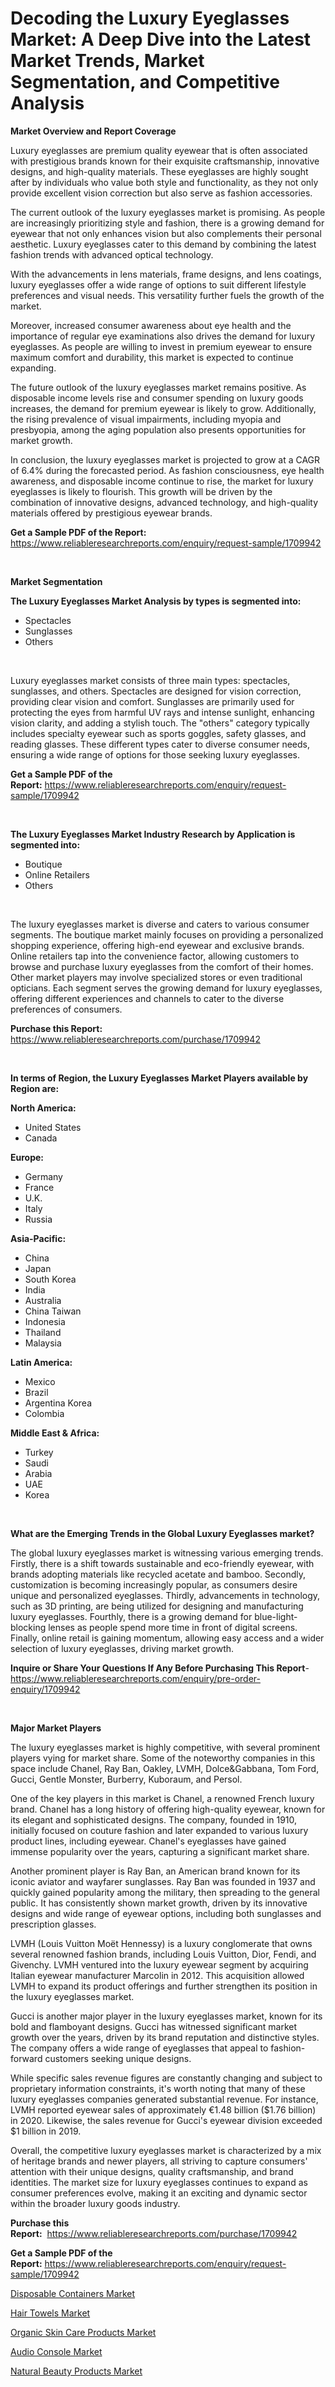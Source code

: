 <p><h1>Decoding the Luxury Eyeglasses Market: A Deep Dive into the Latest Market Trends, Market Segmentation, and Competitive Analysis</h1></p><p><strong>Market Overview and Report Coverage</strong></p>
<p><p>Luxury eyeglasses are premium quality eyewear that is often associated with prestigious brands known for their exquisite craftsmanship, innovative designs, and high-quality materials. These eyeglasses are highly sought after by individuals who value both style and functionality, as they not only provide excellent vision correction but also serve as fashion accessories.</p><p>The current outlook of the luxury eyeglasses market is promising. As people are increasingly prioritizing style and fashion, there is a growing demand for eyewear that not only enhances vision but also complements their personal aesthetic. Luxury eyeglasses cater to this demand by combining the latest fashion trends with advanced optical technology.</p><p>With the advancements in lens materials, frame designs, and lens coatings, luxury eyeglasses offer a wide range of options to suit different lifestyle preferences and visual needs. This versatility further fuels the growth of the market.</p><p>Moreover, increased consumer awareness about eye health and the importance of regular eye examinations also drives the demand for luxury eyeglasses. As people are willing to invest in premium eyewear to ensure maximum comfort and durability, this market is expected to continue expanding.</p><p>The future outlook of the luxury eyeglasses market remains positive. As disposable income levels rise and consumer spending on luxury goods increases, the demand for premium eyewear is likely to grow. Additionally, the rising prevalence of visual impairments, including myopia and presbyopia, among the aging population also presents opportunities for market growth.</p><p>In conclusion, the luxury eyeglasses market is projected to grow at a CAGR of 6.4% during the forecasted period. As fashion consciousness, eye health awareness, and disposable income continue to rise, the market for luxury eyeglasses is likely to flourish. This growth will be driven by the combination of innovative designs, advanced technology, and high-quality materials offered by prestigious eyewear brands.</p></p>
<p><strong>Get a Sample PDF of the Report:</strong> <a href="https://www.reliableresearchreports.com/enquiry/request-sample/1709942">https://www.reliableresearchreports.com/enquiry/request-sample/1709942</a></p>
<p>&nbsp;</p>
<p><strong>Market Segmentation</strong></p>
<p><strong>The Luxury Eyeglasses Market Analysis by types is segmented into:</strong></p>
<p><ul><li>Spectacles</li><li>Sunglasses</li><li>Others</li></ul></p>
<p>&nbsp;</p>
<p><p>Luxury eyeglasses market consists of three main types: spectacles, sunglasses, and others. Spectacles are designed for vision correction, providing clear vision and comfort. Sunglasses are primarily used for protecting the eyes from harmful UV rays and intense sunlight, enhancing vision clarity, and adding a stylish touch. The "others" category typically includes specialty eyewear such as sports goggles, safety glasses, and reading glasses. These different types cater to diverse consumer needs, ensuring a wide range of options for those seeking luxury eyeglasses.</p></p>
<p><strong>Get a Sample PDF of the Report:</strong>&nbsp;<a href="https://www.reliableresearchreports.com/enquiry/request-sample/1709942">https://www.reliableresearchreports.com/enquiry/request-sample/1709942</a></p>
<p>&nbsp;</p>
<p><strong>The Luxury Eyeglasses Market Industry Research by Application is segmented into:</strong></p>
<p><ul><li>Boutique</li><li>Online Retailers</li><li>Others</li></ul></p>
<p>&nbsp;</p>
<p><p>The luxury eyeglasses market is diverse and caters to various consumer segments. The boutique market mainly focuses on providing a personalized shopping experience, offering high-end eyewear and exclusive brands. Online retailers tap into the convenience factor, allowing customers to browse and purchase luxury eyeglasses from the comfort of their homes. Other market players may involve specialized stores or even traditional opticians. Each segment serves the growing demand for luxury eyeglasses, offering different experiences and channels to cater to the diverse preferences of consumers.</p></p>
<p><strong>Purchase this Report:</strong>&nbsp; <a href="https://www.reliableresearchreports.com/purchase/1709942">https://www.reliableresearchreports.com/purchase/1709942</a></p>
<p>&nbsp;</p>
<p><strong>In terms of Region, the Luxury Eyeglasses Market Players available by Region are:</strong></p>
<p>
    <p> <strong> North America: </strong>
        <ul>
            <li>United States</li>
            <li>Canada</li>
        </ul>
        </p> 
    <p> <strong> Europe: </strong>
        <ul>
            <li>Germany</li>
            <li>France</li>
            <li>U.K.</li>
            <li>Italy</li>
            <li>Russia</li>
        </ul>
        </p> 
    <p> <strong> Asia-Pacific: </strong>
        <ul>
            <li>China</li>
            <li>Japan</li>
            <li>South Korea</li>
            <li>India</li>
            <li>Australia</li>
            <li>China Taiwan</li>
            <li>Indonesia</li>
            <li>Thailand</li>
            <li>Malaysia</li>
        </ul>
        </p> 
    <p> <strong> Latin America: </strong>
        <ul>
            <li>Mexico</li>
            <li>Brazil</li>
            <li>Argentina Korea</li>
            <li>Colombia</li>
        </ul>
        </p> 
    <p> <strong> Middle East & Africa: </strong>
        <ul>
            <li>Turkey</li>
            <li>Saudi</li>
            <li>Arabia</li>
            <li>UAE</li>
            <li>Korea</li>
        </ul>
    </p>
    </p>
<p>&nbsp;</p>
<p><strong>What are the Emerging Trends in the Global Luxury Eyeglasses market?</strong></p>
<p><p>The global luxury eyeglasses market is witnessing various emerging trends. Firstly, there is a shift towards sustainable and eco-friendly eyewear, with brands adopting materials like recycled acetate and bamboo. Secondly, customization is becoming increasingly popular, as consumers desire unique and personalized eyeglasses. Thirdly, advancements in technology, such as 3D printing, are being utilized for designing and manufacturing luxury eyeglasses. Fourthly, there is a growing demand for blue-light-blocking lenses as people spend more time in front of digital screens. Finally, online retail is gaining momentum, allowing easy access and a wider selection of luxury eyeglasses, driving market growth.</p></p>
<p><strong>Inquire or Share Your Questions If Any Before Purchasing This Report</strong>- <a href="https://www.reliableresearchreports.com/enquiry/pre-order-enquiry/1709942">https://www.reliableresearchreports.com/enquiry/pre-order-enquiry/1709942</a></p>
<p>&nbsp;</p>
<p><strong>Major Market Players</strong></p>
<p><p>The luxury eyeglasses market is highly competitive, with several prominent players vying for market share. Some of the noteworthy companies in this space include Chanel, Ray Ban, Oakley, LVMH, Dolce&Gabbana, Tom Ford, Gucci, Gentle Monster, Burberry, Kuboraum, and Persol.</p><p>One of the key players in this market is Chanel, a renowned French luxury brand. Chanel has a long history of offering high-quality eyewear, known for its elegant and sophisticated designs. The company, founded in 1910, initially focused on couture fashion and later expanded to various luxury product lines, including eyewear. Chanel's eyeglasses have gained immense popularity over the years, capturing a significant market share.</p><p>Another prominent player is Ray Ban, an American brand known for its iconic aviator and wayfarer sunglasses. Ray Ban was founded in 1937 and quickly gained popularity among the military, then spreading to the general public. It has consistently shown market growth, driven by its innovative designs and wide range of eyewear options, including both sunglasses and prescription glasses.</p><p>LVMH (Louis Vuitton Moët Hennessy) is a luxury conglomerate that owns several renowned fashion brands, including Louis Vuitton, Dior, Fendi, and Givenchy. LVMH ventured into the luxury eyewear segment by acquiring Italian eyewear manufacturer Marcolin in 2012. This acquisition allowed LVMH to expand its product offerings and further strengthen its position in the luxury eyeglasses market.</p><p>Gucci is another major player in the luxury eyeglasses market, known for its bold and flamboyant designs. Gucci has witnessed significant market growth over the years, driven by its brand reputation and distinctive styles. The company offers a wide range of eyeglasses that appeal to fashion-forward customers seeking unique designs.</p><p>While specific sales revenue figures are constantly changing and subject to proprietary information constraints, it's worth noting that many of these luxury eyeglasses companies generated substantial revenue. For instance, LVMH reported eyewear sales of approximately €1.48 billion ($1.76 billion) in 2020. Likewise, the sales revenue for Gucci's eyewear division exceeded $1 billion in 2019.</p><p>Overall, the competitive luxury eyeglasses market is characterized by a mix of heritage brands and newer players, all striving to capture consumers' attention with their unique designs, quality craftsmanship, and brand identities. The market size for luxury eyeglasses continues to expand as consumer preferences evolve, making it an exciting and dynamic sector within the broader luxury goods industry.</p></p>
<p><strong>Purchase this Report:</strong>&nbsp;&nbsp;<a href="https://www.reliableresearchreports.com/purchase/1709942">https://www.reliableresearchreports.com/purchase/1709942</a></p>
<p></p>
<p><strong>Get a Sample PDF of the Report:</strong>&nbsp;<a href="https://www.reliableresearchreports.com/enquiry/request-sample/1709942">https://www.reliableresearchreports.com/enquiry/request-sample/1709942</a></p>
<p><p><a href="https://github.com/jsmusil/Market-Research-Report-List-1/blob/main/disposable-containers-market.md">Disposable Containers Market</a></p><p><a href="https://github.com/bobicer/Market-Research-Report-List-1/blob/main/hair-towels-market.md">Hair Towels Market</a></p><p><a href="https://github.com/redneck06/Market-Research-Report-List-1/blob/main/organic-skin-care-products-market.md">Organic Skin Care Products Market</a></p><p><a href="https://github.com/kosella/Market-Research-Report-List-1/blob/main/audio-console-market.md">Audio Console Market</a></p><p><a href="https://github.com/johnbach50/Market-Research-Report-List-1/blob/main/natural-beauty-products-market.md">Natural Beauty Products Market</a></p></p>